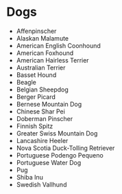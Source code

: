 # Dogs
 - Affenpinscher
 - Alaskan Malamute
 - American English Coonhound
 - American Foxhound
 - American Hairless Terrier
 - Australian Terrier
 - Basset Hound
 - Beagle
 - Belgian Sheepdog
 - Berger Picard
 - Bernese Mountain Dog
 - Chinese Shar Pei
 - Doberman Pinscher
 - Finnish Spitz
 - Greater Swiss Mountain Dog
 - Lancashire Heeler
 - Nova Scotia Duck-Tolling Retriever
 - Portuguese Podengo Pequeno
 - Portuguese Water Dog
 - Pug
 - Shiba Inu
 - Swedish Vallhund
